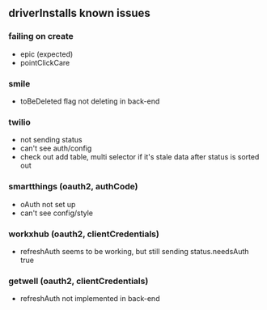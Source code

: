 ## driverInstalls known issues

### failing on create

- epic (expected)
- pointClickCare

### smile

- toBeDeleted flag not deleting in back-end

### twilio

- not sending status
- can't see auth/config
- check out add table, multi selector if it's stale data after status is sorted out

### smartthings (oauth2, authCode)

- oAuth not set up
- can't see config/style

### workxhub (oauth2, clientCredentials)

- refreshAuth seems to be working, but still sending status.needsAuth true

### getwell (oauth2, clientCredentials)

- refreshAuth not implemented in back-end
